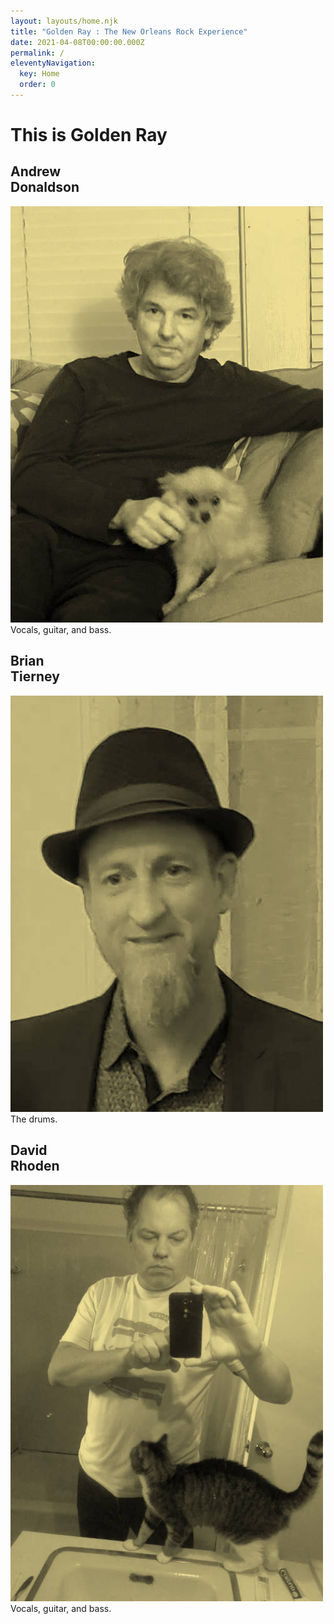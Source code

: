 ```yaml
---
layout: layouts/home.njk
title: "Golden Ray : The New Orleans Rock Experience"
date: 2021-04-08T00:00:00.000Z
permalink: /
eleventyNavigation:
  key: Home
  order: 0
---
```

# This is Golden Ray

<div class="slide">

<div>

## Andrew<br>Donaldson 
![Andrew Donaldson](/static/img/andrew-donaldson-01-tint.jpg "Andrew Donaldson")
Vocals, guitar, and bass.
</div>

<div>

## Brian<br>Tierney
![Brian Tierney](/static/img/brian-tierney-01-tint.jpg "Brian Tierney")
The drums.
</div>

<div>

## David<br>Rhoden 
![David Rhoden](/static/img/david-rhoden-01-tint.jpg "David Rhoden")
Vocals, guitar, and bass.
</div>
</div>
